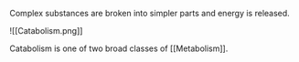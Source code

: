 Complex substances are broken into simpler parts and energy is released.

![[Catabolism.png]]

Catabolism is one of two broad classes of [[Metabolism]].